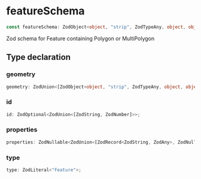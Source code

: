 # featureSchema

```ts
const featureSchema: ZodObject<object, "strip", ZodTypeAny, object, object>;
```

Zod schema for Feature containing Polygon or MultiPolygon

## Type declaration

### geometry

```ts
geometry: ZodUnion<[ZodObject<object, "strip", ZodTypeAny, object, object>, ZodObject<object, "strip", ZodTypeAny, object, object>]>;
```

### id

```ts
id: ZodOptional<ZodUnion<[ZodString, ZodNumber]>>;
```

### properties

```ts
properties: ZodNullable<ZodUnion<[ZodRecord<ZodString, ZodAny>, ZodNull]>>;
```

### type

```ts
type: ZodLiteral<"Feature">;
```
